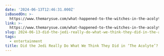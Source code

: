 ```yaml
---
date: '2024-06-13T12:46:31.000Z'
isBasedOn: >-
  https://www.themarysue.com/what-happened-to-the-witches-in-the-acolyte-explained/
link: >-
  https://www.themarysue.com/what-happened-to-the-witches-in-the-acolyte-explained/
slug: 2024-06-13-did-the-jedi-really-do-what-we-think-they-did-in-the-acolyte
tags:
  - entertainment
title: Did the Jedi Really Do What We Think They Did in ‘The Acolyte’?
---
```

 
